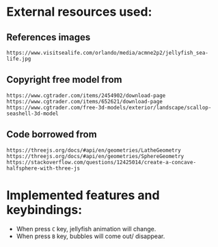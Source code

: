 # External resources used:

## References images
    https://www.visitsealife.com/orlando/media/acmne2p2/jellyfish_sea-life.jpg

## Copyright free model from
    https://www.cgtrader.com/items/2454902/download-page
    https://www.cgtrader.com/items/652621/download-page
    https://www.cgtrader.com/free-3d-models/exterior/landscape/scallop-seashell-3d-model

## Code borrowed from
    https://threejs.org/docs/#api/en/geometries/LatheGeometry
    https://threejs.org/docs/#api/en/geometries/SphereGeometry
    https://stackoverflow.com/questions/12425014/create-a-concave-halfsphere-with-three-js


# Implemented features and keybindings:

- When press `C` key, jellyfish animation will change.
- When press `B` key, bubbles will come out/ disappear.


